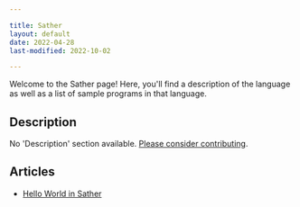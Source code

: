 ```yaml
---

title: Sather
layout: default
date: 2022-04-28
last-modified: 2022-10-02

---
```


Welcome to the Sather page! Here, you'll find a description of the language as well as a list of sample programs in that language.

## Description

No 'Description' section available. [Please consider contributing](https://github.com/TheRenegadeCoder/sample-programs-website).

## Articles

- [Hello World in Sather](https://sampleprograms.io/projects/hello-world/sather)
